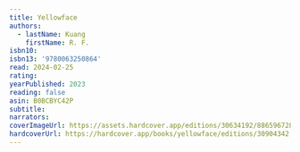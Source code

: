 ```yaml
---
title: Yellowface
authors:
  - lastName: Kuang
    firstName: R. F.
isbn10:
isbn13: '9780063250864'
read: 2024-02-25
rating:
yearPublished: 2023
reading: false
asin: B0BCBYC42P
subtitle:
narrators:
coverImageUrl: https://assets.hardcover.app/editions/30634192/886596728607296.jpg
hardcoverUrl: https://hardcover.app/books/yellowface/editions/30904342
---
```

